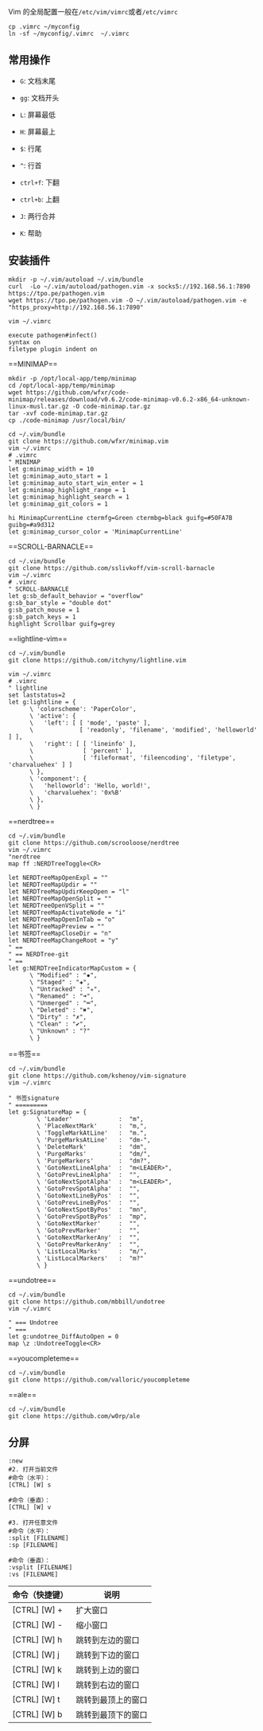
Vim 的全局配置一般在`/etc/vim/vimrc`或者`/etc/vimrc`

```shell
cp .vimrc ~/myconfig
ln -sf ~/myconfig/.vimrc  ~/.vimrc
```

## 常用操作
- `G`: 文档末尾
- `gg`: 文档开头
- `L`: 屏幕最低
- `H`: 屏幕最上
- `$`: 行尾
- `^`: 行首
- `ctrl+f`: 下翻
- `ctrl+b`: 上翻

- `J`: 两行合并
- `K`: 帮助

## 安装插件
```shell
mkdir -p ~/.vim/autoload ~/.vim/bundle
curl  -Lo ~/.vim/autoload/pathogen.vim -x socks5://192.168.56.1:7890 https://tpo.pe/pathogen.vim 
wget https://tpo.pe/pathogen.vim -O ~/.vim/autoload/pathogen.vim -e "https_proxy=http://192.168.56.1:7890"

vim ~/.vimrc
```

```.vimrc
execute pathogen#infect()
syntax on
filetype plugin indent on
```

==MINIMAP==
```shell
mkdir -p /opt/local-app/temp/minimap
cd /opt/local-app/temp/minimap
wget https://github.com/wfxr/code-minimap/releases/download/v0.6.2/code-minimap-v0.6.2-x86_64-unknown-linux-musl.tar.gz -O code-minimap.tar.gz
tar -xvf code-minimap.tar.gz
cp ./code-minimap /usr/local/bin/

cd ~/.vim/bundle  
git clone https://github.com/wfxr/minimap.vim
vim ~/.vimrc
# .vimrc
" MINIMAP
let g:minimap_width = 10
let g:minimap_auto_start = 1
let g:minimap_auto_start_win_enter = 1
let g:minimap_highlight_range = 1
let g:minimap_highlight_search = 1
let g:minimap_git_colors = 1

hi MinimapCurrentLine ctermfg=Green ctermbg=black guifg=#50FA7B guibg=#a9d312
let g:minimap_cursor_color = 'MinimapCurrentLine'
```

==SCROLL-BARNACLE==
```shell
cd ~/.vim/bundle  
git clone https://github.com/sslivkoff/vim-scroll-barnacle
vim ~/.vimrc
# .vimrc
" SCROLL-BARNACLE
let g:sb_default_behavior = "overflow"
g:sb_bar_style = "double dot"
g:sb_patch_mouse = 1
g:sb_patch_keys = 1
highlight Scrollbar guifg=grey
```

==lightline-vim==
```shell
cd ~/.vim/bundle  
git clone https://github.com/itchyny/lightline.vim

vim ~/.vimrc
# .vimrc
" lightline
set laststatus=2
let g:lightline = {
      \ 'colorscheme': 'PaperColor',
      \ 'active': {
      \   'left': [ [ 'mode', 'paste' ],
      \             [ 'readonly', 'filename', 'modified', 'helloworld' ] ],
      \   'right': [ [ 'lineinfo' ],
      \              [ 'percent' ],
      \              [ 'fileformat', 'fileencoding', 'filetype', 'charvaluehex' ] ]
      \ },
      \ 'component': {
      \   'helloworld': 'Hello, world!',
      \   'charvaluehex': '0x%B'
      \ },
      \ }

```
==nerdtree==
```shell
cd ~/.vim/bundle  
git clone https://github.com/scrooloose/nerdtree
vim ~/.vimrc
"nerdtree
map ff :NERDTreeToggle<CR>

let NERDTreeMapOpenExpl = ""
let NERDTreeMapUpdir = ""
let NERDTreeMapUpdirKeepOpen = "l"
let NERDTreeMapOpenSplit = ""
let NERDTreeOpenVSplit = ""
let NERDTreeMapActivateNode = "i"
let NERDTreeMapOpenInTab = "o"
let NERDTreeMapPreview = ""
let NERDTreeMapCloseDir = "n"
let NERDTreeMapChangeRoot = "y"
" ==
" == NERDTree-git
" ==
let g:NERDTreeIndicatorMapCustom = {
      \ "Modified" : "✹",
      \ "Staged" : "✚",
      \ "Untracked" : "✭",
      \ "Renamed" : "➜",
      \ "Unmerged" : "═",
      \ "Deleted" : "✖",
      \ "Dirty" : "✗",
      \ "Clean" : "✔︎",
      \ "Unknown" : "?"
	  \ }

```
==书签==
```shell
cd ~/.vim/bundle  
git clone https://github.com/kshenoy/vim-signature
vim ~/.vimrc

" 书签signature
" =========
let g:SignatureMap = {
        \ 'Leader'             :  "m",
        \ 'PlaceNextMark'      :  "m,",
        \ 'ToggleMarkAtLine'   :  "m.",
        \ 'PurgeMarksAtLine'   :  "dm-",
        \ 'DeleteMark'         :  "dm",
        \ 'PurgeMarks'         :  "dm/",
        \ 'PurgeMarkers'       :  "dm?",
        \ 'GotoNextLineAlpha'  :  "m<LEADER>",
        \ 'GotoPrevLineAlpha'  :  "",
        \ 'GotoNextSpotAlpha'  :  "m<LEADER>",
        \ 'GotoPrevSpotAlpha'  :  "",
        \ 'GotoNextLineByPos'  :  "",
        \ 'GotoPrevLineByPos'  :  "",
        \ 'GotoNextSpotByPos'  :  "mn",
        \ 'GotoPrevSpotByPos'  :  "mp",
        \ 'GotoNextMarker'     :  "",
        \ 'GotoPrevMarker'     :  "",
        \ 'GotoNextMarkerAny'  :  "",
        \ 'GotoPrevMarkerAny'  :  "",
        \ 'ListLocalMarks'     :  "m/",
        \ 'ListLocalMarkers'   :  "m?"
        \ }
```
==undotree==
```shell
cd ~/.vim/bundle  
git clone https://github.com/mbbill/undotree
vim ~/.vimrc

" === Undotree
" ===
let g:undotree_DiffAutoOpen = 0
map \z :UndotreeToggle<CR>
```
==youcompleteme==
```shell
cd ~/.vim/bundle  
git clone https://github.com/valloric/youcompleteme

```
==ale==
```shell
cd ~/.vim/bundle  
git clone https://github.com/w0rp/ale
```


## 分屏

```vim
:new
#2. 打开当前文件
#命令（水平）：
[CTRL] [W] s

#命令（垂直）：
[CTRL] [W] v

#3. 打开任意文件
#命令（水平）：
:split [FILENAME]
:sp [FILENAME]
    
#命令（垂直）：
:vsplit [FILENAME]
:vs [FILENAME]
```

| 命令（快捷键） | 说明               |
| -------------- | ------------------ |
| [CTRL]  [W]  + | 扩大窗口           | 
| [CTRL]  [W]  - | 缩小窗口           |
| [CTRL]  [W]  h | 跳转到左边的窗口   |
| [CTRL]  [W]  j | 跳转到下边的窗口   |
| [CTRL]  [W]  k | 跳转到上边的窗口   |
| [CTRL]  [W]  l | 跳转到右边的窗口   |
| [CTRL]  [W]  t | 跳转到最顶上的窗口 |
| [CTRL]  [W]  b | 跳转到最顶下的窗口 |